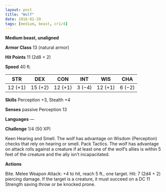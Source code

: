 ```yaml
---
layout: post
title: "Wolf"
date: 2016-02-29
tags: [medium, beast, cr1/4]
---
```


**Medium beast, unaligned**

**Armor Class** 13 (natural armor)

**Hit Points** 11 (2d8 + 2)

**Speed** 40 ft.

|   STR   |   DEX   |   CON   |   INT   |   WIS   |   CHA   |
|:-----:|:-----:|:-----:|:-----:|:-----:|:-----:|
| 12 (+1) | 15 (+2) | 12 (+1) | 3 (−4) | 12 (+1) | 6 (−2) |

**Skills** Perception +3, Stealth +4 

**Senses** passive Perception 13 

**Languages** — 

**Challenge** 1/4 (50 XP)

 Keen Hearing and Smell. The wolf has advantage on Wisdom (Perception) checks that rely on hearing or smell. Pack Tactics. The wolf has advantage on attack rolls against a creature if at least one of the wolf’s allies is within 5 feet of the creature and the ally isn’t incapacitated. 

**Actions** 

Bite. Melee Weapon Attack: +4 to hit, reach 5 ft., one target. Hit: 7 (2d4 + 2) piercing damage. If the target is a creature, it must succeed on a DC 11 Strength saving throw or be knocked prone.